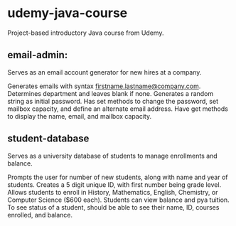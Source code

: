 # udemy-java-course
Project-based introductory Java course from Udemy.


## email-admin: 
Serves as an email account generator for new hires at a company.

Generates emails with syntax firstname.lastname@company.com. 
Determines department and leaves blank if none.
Generates a random string as initial password.
Has set methods to change the password, set mailbox capacity, and define an alternate email address.
Have get methods to display the name, email, and mailbox capacity.


## student-database
Serves as a university database of students to manage enrollments and balance.

Prompts the user for number of new students, along with name and year of students.
Creates a 5 digit unique ID, with first number being grade level.
Allows students to enroll in History, Mathematics, English, Chemistry, or Computer Science ($600 each).
Students can view balance and pya tuition.
To see status of a student, should be able to see their name, ID, courses enrolled, and balance.
